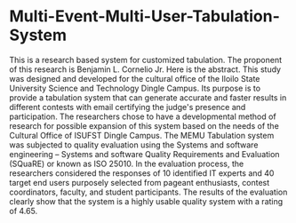 # Multi-Event-Multi-User-Tabulation-System

This is a research based system for customized tabulation. The proponent of this research is Benjamin L. Cornelio Jr. Here is the abstract. This study was designed and developed for the cultural office of the Iloilo State University Science and Technology Dingle Campus. Its purpose is to provide a tabulation system that can generate accurate and faster results in different contests with email certifying the judge's presence and participation. The researchers chose to have a developmental method of research for possible expansion of this system based on the needs of the Cultural Office of ISUFST Dingle Campus. The MEMU Tabulation system was subjected to quality evaluation using the Systems and software engineering – Systems and software Quality Requirements and Evaluation (SQuaRE) or known as ISO 25010.  In the evaluation process, the researchers considered the responses of 10 identified IT experts and 40 target end users purposely selected from pageant enthusiasts, contest coordinators, faculty, and student participants. The results of the evaluation clearly show that the system is a highly usable quality system with a rating of 4.65.  
